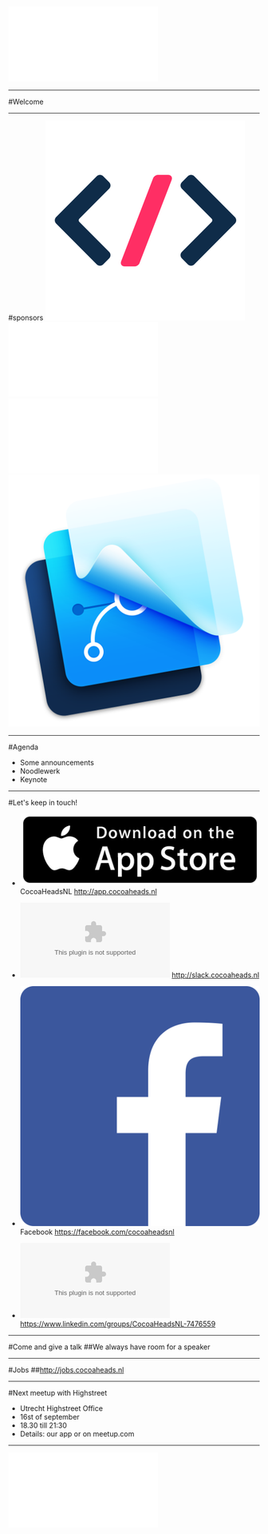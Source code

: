 ![fit](../Logos/CocoaHeadsNL.pdf)

---

#Welcome

---

#sponsors
![inline fit](../Logos/noodlewerk.png)
![inline fit left](../Logos/egeniq.pdf) ![inline fit right](../Logos/xebia.pdf)![inline fit right](../Logos/framerstudio.png)

---

#Agenda
- Some announcements
- Noodlewerk
- Keynote

---

#Let's keep in touch!

- ![inline](../Logos/appstore.png) CocoaHeadsNL
http://app.cocoaheads.nl

- ![inline](../Logos/slack_cmyk.eps)
http://slack.cocoaheads.nl

- ![inline](../Logos/Facebook_logo.png) Facebook
https://facebook.com/cocoaheadsnl

- ![inline](../Logos/LinkedIn_logo.eps)
https://www.linkedin.com/groups/CocoaHeadsNL-7476559



---

#Come and give a talk
##We always have room for a speaker

---

#Jobs
##http://jobs.cocoaheads.nl

---

#Next meetup with Highstreet
- Utrecht Highstreet Office
- 16st of september
- 18.30 till 21:30
- Details: our app or on meetup.com

---

![fit](../Logos/CocoaHeadsNL.pdf)
